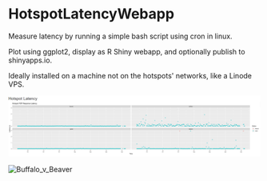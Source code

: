 # HotspotLatencyWebapp

Measure latency by running a simple bash script using cron in linux.

Plot using ggplot2, display as R Shiny webapp, and optionally publish to shinyapps.io.

Ideally installed on a machine not on the hotspots' networks, like a Linode VPS.

![Webapp](https://github.com/dirkbeer/HotspotLatencyWebapp/blob/main/webappscreencap.png)

![Buffalo_v_Beaver](https://user-images.githubusercontent.com/6425332/151095724-2bd56f55-57e4-4f52-96d4-0c53ab3657ff.png)
